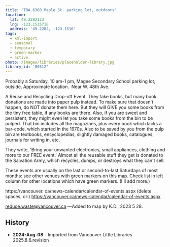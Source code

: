 ```yaml
---
title: 'TBA.6360 Maple St. parking lot, outdoors'
location:
  lat: 49.2282123
  lng: -123.1515718
  address: '49.2282, -123.1516'
tags:
  - kml-import
  - seasonal
  - temporary
  - green-marker
  - active
photo: /images/libraries/placeholder-library.jpg
library_id: '00512'
---
```

Probably a Saturday, 10 am-1 pm, Magee Secondary School parking lot, outside. Approximate location.  
Near W. 48th Ave.

A Reuse and Recycling Drop-off Event.
They take books, but many book donations are made into paper pulp instead. To make sure that doesn't happen, do NOT donate them here. But they will GIVE you some books from the tiny free table, if any books are there. Also, if you are sweet and persistent, they might even let you take some books from the bin to be pulped. That bin includes all the magazines, plus every book which lacks a bar-code, which started in the 1970s. Also to be saved by you from the pulp bin are textbooks, encyclopedias, slightly damaged books, catalogues, journals for writing in, etc.

They write, 'Bring your unwanted electronics, small appliances, clothing and more to our FREE event.' Almost all the reusable stuff they get is donated to the Salvation Army, which recycles, dumps, or destroys what they can't sell.

These events are usually on the last or second-to-last Saturdays of most months: see other venues with green markers on this map. Check list in left column for other locations which have green markers. (I'll add more.)

https://vancouver. ca/news-calendar/calendar-of-events.aspx (delete spaces, or:)
https://vancouver.ca/news-calendar/calendar-of-events.aspx

reduce.waste@vancouver.ca
—Added to map by K.D., 2023 5 28.

## History
- **2024-Aug-08** - Imported from Vancouver Little Libraries 2025.8.6.revision
